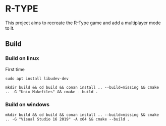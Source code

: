 # R-TYPE

This project aims to recreate the R-Type game and add a multiplayer mode to it.  

## Build

### Build on linux

First time
```
sudo apt install libudev-dev
```

```
mkdir build && cd build && conan install .. --build=missing && cmake .. -G "Unix Makefiles" && cmake --build .
```

### Build on windows

```
mkdir build && cd build && conan install .. --build=missing && cmake .. -G "Visual Studio 16 2019" -A x64 && cmake --build .
```
